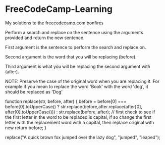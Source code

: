 # FreeCodeCamp-Learning
My solutions to the freecodecamp.com bonfires

Perform a search and replace on the sentence using the arguments provided and return the new sentence.

First argument is the sentence to perform the search and replace on.

Second argument is the word that you will be replacing (before).

Third argument is what you will be replacing the second argument with (after).

NOTE: Preserve the case of the original word when you are replacing it. For example if you mean to replace the word 'Book' with the word 'dog', it should be replaced as 'Dog'

function replace(str, before, after) {
before = before[0] === before[0].toUpperCase() ? str.replace(before,after.replace(after[0], after[0].toUpperCase())) : str.replace(before, after); // first check to see if the first letter in the word to be replaced is capital, if so change the first letter with the replacement word with a capital, then replace original with new
  return before; 
}

replace("A quick brown fox jumped over the lazy dog", "jumped", "leaped");
